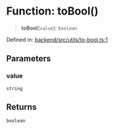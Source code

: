# Function: toBool()

> **toBool**(`value`): `boolean`

Defined in: [backend/src/utils/to-bool.ts:1](https://github.com/continuousactivelearning/cal/blob/5ae0447098795fdcf3a415f0360ebe51565b6949/backend/src/utils/to-bool.ts#L1)

## Parameters

### value

`string`

## Returns

`boolean`
